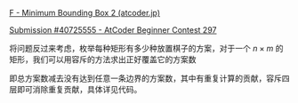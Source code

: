 [F - Minimum Bounding Box 2 (atcoder.jp)](https://atcoder.jp/contests/abc297/tasks/abc297_f)

[Submission #40725555 - AtCoder Beginner Contest 297](https://atcoder.jp/contests/abc297/submissions/40725555)

将问题反过来考虑，枚举每种矩形有多少种放置棋子的方案，对于一个 $n \times m$ 的矩形，我们可以用容斥的方法求出正好覆盖它的方案数

即总方案数减去没有达到任意一条边界的方案数，其中有重复计算的贡献，容斥四层即可消除重复贡献，具体详见代码。